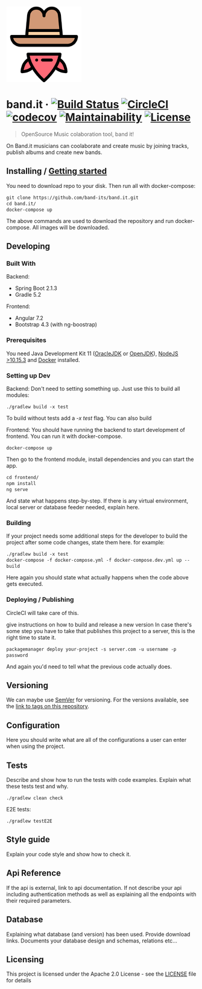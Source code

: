 ![Logo of the project](./docs/images/bandit.png)

# band.it &middot; [![Build Status](https://travis-ci.com/band-its/band.it.svg?branch=develop)](https://travis-ci.com/band-its/band.it) [![CircleCI](https://circleci.com/gh/band-its/band.it.svg?style=shield)](https://circleci.com/gh/band-its/band.it) [![codecov](https://codecov.io/gh/band-its/band.it/branch/develop/graph/badge.svg)](https://codecov.io/gh/band-its/band.it) [![Maintainability](https://api.codeclimate.com/v1/badges/c41d0b75884bd268f51d/maintainability)](https://codeclimate.com/github/band-its/band.it/maintainability) [![License](https://img.shields.io/badge/License-Apache%202.0-blue.svg)](https://opensource.org/licenses/Apache-2.0)

> OpenSource Music colaboration tool, band it!

On Band.it musicians can coolaborate and create music by joining tracks, publish albums and create new bands. 

## Installing / [Getting started](https://github.com/band-its/band.it/wiki/Getting-started)
You need to download repo to your disk. Then run all with docker-compose:

```shell
git clone https://github.com/band-its/band.it.git
cd band.it/
docker-compose up
```

The above commands are used to download the repository and run docker-compose. All images will be downloaded.

## Developing

### Built With

Backend:
* Spring Boot 2.1.3
* Gradle 5.2

Frontend:
* Angular 7.2
* Bootstrap 4.3 (with ng-boostrap) 

### Prerequisites
You need Java Development Kit 11 ([OracleJDK](https://www.oracle.com/technetwork/java/javase/downloads/index.html) or [OpenJDK](https://jdk.java.net/11/)), [NodeJS >10.15.3](https://nodejs.org/en/download/) and [Docker](https://www.docker.com/products/docker-desktop) installed.

### Setting up Dev

Backend:
Don't need to setting something up. Just use this to build all modules:

```shell
./gradlew build -x test
```

To build without tests add a <i>-x test</i> flag. You can also build



Frontend:
You should have running the backend to start development of frontend. You can run it with docker-compose.
```shell
docker-compose up
```

Then go to the frontend module, install dependencies and you can start the app.
```shell
cd frontend/
npm install
ng serve
```

And state what happens step-by-step. If there is any virtual environment, local server or database feeder needed, explain here.

### Building

If your project needs some additional steps for the developer to build the
project after some code changes, state them here. for example:

```shell
./gradlew build -x test
docker-compose -f docker-compose.yml -f docker-compose.dev.yml up --build
```

Here again you should state what actually happens when the code above gets
executed.

### Deploying / Publishing
CircleCI will take care of this.

give instructions on how to build and release a new version
In case there's some step you have to take that publishes this project to a
server, this is the right time to state it.

```shell
packagemanager deploy your-project -s server.com -u username -p password
```

And again you'd need to tell what the previous code actually does.

## Versioning

We can maybe use [SemVer](http://semver.org/) for versioning. For the versions available, see the [link to tags on this repository](/tags).


## Configuration

Here you should write what are all of the configurations a user can enter when
using the project.

## Tests

Describe and show how to run the tests with code examples.
Explain what these tests test and why.

```shell
./gradlew clean check
```

E2E tests:
```shell
./gradlew testE2E
```

## Style guide

Explain your code style and show how to check it.

## Api Reference

If the api is external, link to api documentation. If not describe your api including authentication methods as well as explaining all the endpoints with their required parameters.


## Database

Explaining what database (and version) has been used. Provide download links.
Documents your database design and schemas, relations etc... 

## Licensing

This project is licensed under the Apache 2.0 License - see the [LICENSE](LICENSE) file for details
